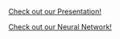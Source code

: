 <a href="https://github.com/holden-herrell/IST707_GROUP_PROJECT_VIZ/raw/master/Final%20Project%20Test.pdf">Check out our Presentation!</a>

<a href="https://holden-herrell.github.io/IST707_GROUP_PROJECT_VIZ/network%20plot.html">Check out our Neural Network!</a>


